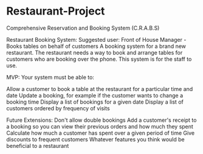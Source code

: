 # Restaurant-Project
Comprehensive Reservation and Booking System (C.R.A.B.S)

Restaurant Booking System:
Suggested user: Front of House Manager - Books tables on behalf of customers
A booking system for a brand new restaurant. The restaurant needs a way to book and arrange tables for customers who are booking over the phone.
This system is for the staff to use.

MVP:
Your system must be able to:

Allow a customer to book a table at the restaurant for a particular time and date
Update a booking, for example if the customer wants to change a booking time
Display a list of bookings for a given date
Display a list of customers ordered by frequency of visits


Future Extensions:
Don't allow double bookings
Add a customer's receipt to a booking so you can view their previous orders and how much they spent
Calculate how much a customer has spent over a given period of time
Give discounts to frequent customers
Whatever features you think would be beneficial to a restaurant

